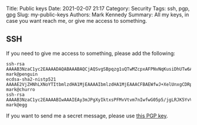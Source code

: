 Title: Public keys
Date: 2021-02-07 21:17
Category: Security
Tags: ssh, pgp, gpg
Slug: my-public-keys
Authors: Mark Kennedy
Summary: All my keys, in case you want reach me, or give me access to something.

## SSH 

If you need to give me access to something, please add the following:

```
ssh-rsa AAAAB3NzaC1yc2EAAAADAQABAAABAQCjAQSvgSBpqzg1uQTwMZcpxAFPNvNqKusiDhUTw6AqzMls7uCfjkhVO1To7wa37yg4FmwucqkYxS9puNOFLdW1mc8fX14E4JNgNZZNZ3plSnbH9j77GX3UnvA/OZiqQmJuTDMwQhbodPCtZZrbEwztoanmyemj/yeCWFkriGeQOVU2OSccziF1I3F8rhmmtmcIuwnsBBxsjmdLOCuTo6jbCl86hfezssVN4QziEAWVYRarNyGl34sZsxIy+3mg59cSygi/8TJ3LZz60wRkvOt/fmpGoJOZX/i3e555EJVXXqIMTsCa9AFCRNXd6QjG8s1pAFc513M8ErnzgNbzIeaz mark@penguin
ecdsa-sha2-nistp521 AAAAE2VjZHNhLXNoYTItbmlzdHA1MjEAAAAIbmlzdHA1MjEAAACFBAEWfwJ+XelUnxgCDRpfVzQAamyjRgJzS0lw8/DGlJvE8RHLpAdaEmskhdkQIrsOW+Iq4j5Z5IxmnbinrOR4ehLwGwBYvZ4aCPZcUHa6a37GiV+Q3svFai7VxQKRWhOBHcJW5mzI2J4aNsDMWnGYn1hbsw1duYd/m3+K9+bT6Hvm0NUlkQ== mark@churro
ssh-rsa AAAAB3NzaC1yc2EAAAABIwAAAIEAy3mJPgXyIktxsPFMvVtvm7nIwfwG05p5/jgLRJK5YvVcH83pKAeaeRv4xmBsipYPx1gsNc5vNBKIkj0IheidhCxAlT3BVtaG1z7TH30G8o3M/bk3cH2vJII5vHE86+u09k3bD9Ovo+wV1dAzwCA1EUjBz9VgBJGZhia34eZ+Oks= mark@egg
```

If you want to send me a secret message, please use [this PGP key](https://keyserver.ubuntu.com/pks/lookup?op=get&search=0x45b9e621c5076648709e75b462ca451cce9d6c01).
